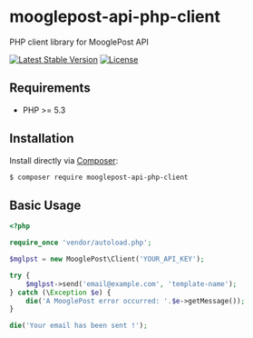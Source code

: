 # mooglepost-api-php-client

PHP client library for MooglePost API

[![Latest Stable Version](https://poser.pugx.org/mooglepost/mooglepost-api-php-client/v/stable)](https://packagist.org/packages/mooglepost/mooglepost-api-php-client)
[![License](https://poser.pugx.org/mooglepost/mooglepost-api-php-client/license)](https://packagist.org/packages/mooglepost/mooglepost-api-php-client)

## Requirements

- PHP >= 5.3

## Installation

Install directly via [Composer](https://getcomposer.org/):
```bash
$ composer require mooglepost-api-php-client
```

## Basic Usage

```php
<?php

require_once 'vendor/autoload.php';

$mglpst = new MooglePost\Client('YOUR_API_KEY');

try {
	$mglpst->send('email@example.com', 'template-name');
} catch (\Exception $e) {
	die('A MooglePost error occurred: '.$e->getMessage());
}

die('Your email has been sent !');
```
